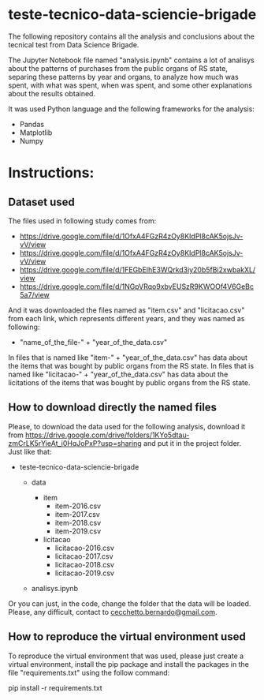 # teste-tecnico-data-sciencie-brigade
The following repository contains all the analysis and conclusions about the tecnical test from Data Science Brigade. 

The Jupyter Notebook file named "analysis.ipynb" contains a lot of analisys about the patterns of purchases from the public organs of RS state, separing these patterns by year and organs, to analyze how much was spent, with what was spent, when was spent, and some other explanations about the results obtained.

It was used Python language and the following frameworks for the analysis:
- Pandas
- Matplotlib
- Numpy


# Instructions:

## Dataset used
The files used in following study comes from:
- https://drive.google.com/file/d/1OfxA4FGzR4zOy8KIdPl8cAK5ojsJv-vV/view
- https://drive.google.com/file/d/1OfxA4FGzR4zOy8KIdPl8cAK5ojsJv-vV/view
- https://drive.google.com/file/d/1FEGbEIhE3WQrkd3iy20b5fBi2xwbakXL/view
- https://drive.google.com/file/d/1NGpVRqo9xbvEUSzR9KWOOf4V6GeBc5a7/view

And it was downloaded the files named as "item.csv" and "licitacao.csv" from each link, which represents different years, and they was named as following:
- "name_of_the_file-" + "year_of_the_data.csv"

In files that is named like "item-" + "year_of_the_data.csv" has data about the items that was bought by public organs from the RS state.
In files that is named like "licitacao-" + "year_of_the_data.csv" has data about the licitations of the items that was bought by public organs from the RS state.

## How to download directly the named files
Please, to download the data used for the following analysis, download it from https://drive.google.com/drive/folders/1KYo5dtau-zmCrLK5rYieAt_i0HqJoPxP?usp=sharing and put it in the project folder. Just like that:

- teste-tecnico-data-sciencie-brigade
  - data
    - item
      - item-2016.csv
      - item-2017.csv
      - item-2018.csv
      - item-2019.csv
    - licitacao
      - licitacao-2016.csv
      - licitacao-2017.csv
      - licitacao-2018.csv
      - licitacao-2019.csv

  - analisys.ipynb  

Or you can just, in the code, change the folder that the data will be loaded. Please, any difficult, contact to cecchetto.bernardo@gmail.com.

## How to reproduce the virtual environment used
To reproduce the virtual environment that was used, please just create a virtual environment, install the pip package and install the packages in the file "requirements.txt" using the follow command:

pip install -r requirements.txt


